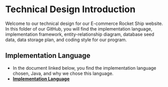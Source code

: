 # Technical Design Introduction
Welcome to our technical design for our E-commerce Rocket Ship website. In this folder of our GitHub, you will find the implementation language, implementation framework, entity-relationship diagram, database seed data, data storage plan, and coding style for our program. 
## Implementation Language
* In the document linked below, you find the implementation language chosen, Java, and why we chose this language.
* __[Implementation Language](https://github.com/DiegoFraR/swe3313Project/blob/main/Technical%20Design/Implementation%20Language.md)__
